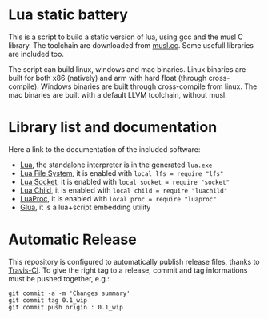 
Lua static battery
==================

This is a script to build a static version of lua, using gcc and the musl C
library.  The toolchain are downloaded from [musl.cc](http://musl.cc). Some
usefull libraries are included too.

The script can build linux, windows and mac binaries. Linux binaries are built
for both x86 (natively) and arm with hard float (through cross-compile).
Windows binaries are built through cross-compile from linux. The mac binaries
are built with a default LLVM toolchain, without musl.

Library list and documentation
==============================

Here a link to the documentation of the included software:

- [Lua](https://www.lua.org/manual/5.3), the standalone interpreter is in the generated `lua.exe`
- [Lua File System](https://keplerproject.github.io/luafilesystem/manual.html#reference), it is enabled with `local lfs = require "lfs"`
- [Lua Socket](http://w3.impa.br/~diego/software/luasocket/reference.html), it is enabled with `local socket = require "socket"`
- [Lua Child](https://github.com/pocomane/luachild), it is enabled with `local child = require "luachild"`
- [LuaProc](https://github.com/pocomane/luaproc-extended), it is enabled with `local proc = require "luaproc"`
- [Glua](https://github.com/pocomane/glua), it is a lua+script embedding utility

Automatic Release
=================

This repository is configured to automatically publish release files, thanks to
[Travis-CI](https://travis-ci.org).  To give the right tag to a release, commit
and tag informations must be pushed together, e.g.:

```
git commit -a -m 'Changes summary'
git commit tag 0.1_wip
git commit push origin : 0.1_wip
```

